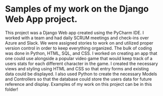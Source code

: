 # Samples of my work on the Django Web App project.

This project was a Django Web app created using the PyCharm IDE.
I worked with a team and had daily SCRUM meetings and check-ins over Azure and Slack.
We were assigned stories to work on and utilized proper version control in order to keep everything organized.
The bulk of coding was done in Python, HTML, SQL, and CSS.
I worked on creating an app that one could use alongside a popular video game that would keep track of a users stats for each different character in the game.
I created the necessary views and styling using HTML and CSS so that entry forms and existing data could be displayed.
I also used Python to create the necessary Models and Controllers so that the database could store the users data for future reference and display.
Examples of my work on this project can be in this folder!
